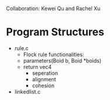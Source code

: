 Collaboration: Kewei Qu and Rachel Xu
# Program Structures #
- rule.c
  - Flock rule functionalities:
  - parameters(Boid b, Boid *boids)
  - return vec4
    - seperation
    - alignment
    - cohesion
- linkedlist.c
    
